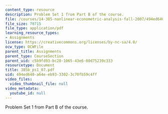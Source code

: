 ```yaml
---
content_type: resource
description: Problem Set 1 from Part B of the course.
file: /courses/14-385-nonlinear-econometric-analysis-fall-2007/494ed640a64eeb9333023c70fb59c4ff_385b_ps1_07.pdf
file_size: 70715
file_type: application/pdf
learning_resource_types:
- Assignments
license: https://creativecommons.org/licenses/by-nc-sa/4.0/
ocw_type: OCWFile
parent_title: Assignments
parent_type: CourseSection
parent_uid: c5b9fd93-bc28-1065-43e6-80d75239c333
resourcetype: Document
title: 385b_ps1_07.pdf
uid: 494ed640-a64e-eb93-3302-3c70fb59c4ff
video_files:
  video_thumbnail_file: null
video_metadata:
  youtube_id: null
---
```

Problem Set 1 from Part B of the course.